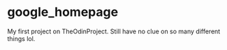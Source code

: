 # google_homepage
My first project on TheOdinProject. Still have no clue on so many different things lol.
